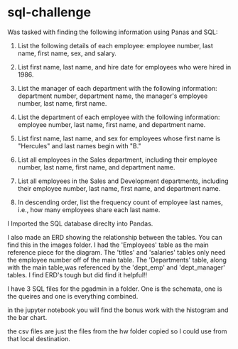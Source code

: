 # sql-challenge

Was tasked with finding the following information using Panas and SQL:

1. List the following details of each employee: employee number, last name, first name, sex, and salary.

2. List first name, last name, and hire date for employees who were hired in 1986.

3. List the manager of each department with the following information: department number, department name, the manager's employee number, last name, first name.

4. List the department of each employee with the following information: employee number, last name, first name, and department name.

5. List first name, last name, and sex for employees whose first name is "Hercules" and last names begin with "B."

6. List all employees in the Sales department, including their employee number, last name, first name, and department name.

7. List all employees in the Sales and Development departments, including their employee number, last name, first name, and department name.

8. In descending order, list the frequency count of employee last names, i.e., how many employees share each last name.

I Imported the SQL database direclty into Pandas.

I also made an ERD showing the relationship between the tables. You can find this in the images folder. I had the 'Employees' table as the main reference piece for the diagram. The 'titles' and 'salaries' tables only need the employee number off of the main table. The 'Departments' table, along with the main table,was referenced by the 'dept_emp' and 'dept_manager' tables. I find ERD's tough but did find it helpful!!

I have 3 SQL files for the pgadmin in a folder. One is the schemata, one is the queires and one is everything combined.

in the jupyter notebook you will find the bonus work with the histogram and the bar chart.

the csv files are just the files from the hw folder copied so I could use from that local destination.

